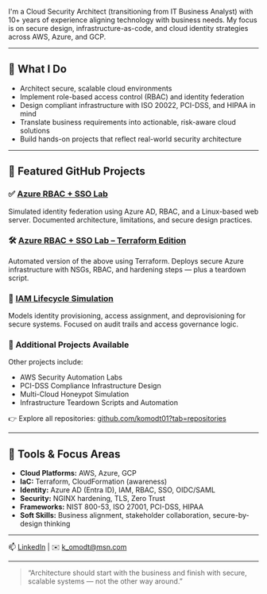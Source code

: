 I'm a Cloud Security Architect (transitioning from IT Business Analyst) with 10+ years of experience aligning technology with business needs. My focus is on secure design, infrastructure-as-code, and cloud identity strategies across AWS, Azure, and GCP.

---

## 🔐 What I Do

- Architect secure, scalable cloud environments  
- Implement role-based access control (RBAC) and identity federation  
- Design compliant infrastructure with ISO 20022, PCI-DSS, and HIPAA in mind  
- Translate business requirements into actionable, risk-aware cloud solutions  
- Build hands-on projects that reflect real-world security architecture

---

## 📌 Featured GitHub Projects

### ✅ [Azure RBAC + SSO Lab](https://github.com/karlomodt/azure-rbac-sso-demo)
Simulated identity federation using Azure AD, RBAC, and a Linux-based web server. Documented architecture, limitations, and secure design practices.

### 🛠 [Azure RBAC + SSO Lab – Terraform Edition](https://github.com/karlomodt/azure-rbac-sso-terraform-edition)
Automated version of the above using Terraform. Deploys secure Azure infrastructure with NSGs, RBAC, and hardening steps — plus a teardown script.

### 🔄 [IAM Lifecycle Simulation](https://github.com/karlomodt/iam-lifecycle-sim)
Models identity provisioning, access assignment, and deprovisioning for secure systems. Focused on audit trails and access governance logic.

### 📁 Additional Projects Available
Other projects include:
- AWS Security Automation Labs
- PCI-DSS Compliance Infrastructure Design
- Multi-Cloud Honeypot Simulation
- Infrastructure Teardown Scripts and Automation

👉 Explore all repositories: [github.com/komodt01?tab=repositories](https://github.com/komodt01tab=repositories)


---

## 🧠 Tools & Focus Areas

- **Cloud Platforms:** AWS, Azure, GCP  
- **IaC:** Terraform, CloudFormation (awareness)  
- **Identity:** Azure AD (Entra ID), IAM, RBAC, SSO, OIDC/SAML  
- **Security:** NGINX hardening, TLS, Zero Trust  
- **Frameworks:** NIST 800-53, ISO 27001, PCI-DSS, HIPAA  
- **Soft Skills:** Business alignment, stakeholder collaboration, secure-by-design thinking

---

📫 [LinkedIn](https://linkedin.com/in/karlomodt) | ✉️ k_omodt@msn.com

---

> “Architecture should start with the business and finish with secure, scalable systems — not the other way around.”
